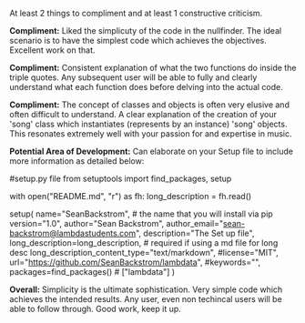
At least 2 things to compliment and at least 1 constructive criticism. 

**Compliment:** Liked the simplicuty of the code in the nullfinder. The ideal scenario is to have the simplest code which achieves the objectives. Excellent work on that.

**Compliment:** Consistent explanation of what the  two functions  do inside the triple quotes. Any subsequent user will be able to fully and clearly understand what each function does before delving into the actual code.

**Compliment:** The concept of classes and objects is often very elusive and often difficult to understand. A clear explanation of the creation of your 'song' class which instantiates (represents by an instance) 'song' objects. This resonates extremely well with your passion for and expertise in music.

**Potential Area of Development:** Can elaborate on your Setup file to include more information as detailed below:

#setup.py file
from setuptools import find_packages, setup

with open("README.md", "r") as fh:
    long_description = fh.read()

setup(
    name="SeanBackstrom",  # the name that you will install via pip
    version="1.0",
    author="Sean Backstrom",
    author_email="sean-backstrom@lambdastudents.com",
    description="The Set up file",
    long_description=long_description,
    # required if using a md file for long desc
    long_description_content_type="text/markdown",
    #license="MIT",
    url="https://github.com/SeanBackstrom/lambdata",
    #keywords="",
    packages=find_packages()  # ["lambdata"]
)

**Overall:** Simplicity is the ultimate sophistication. Very simple code which achieves the intended results. Any user, even non techincal users will be able to follow through. Good work, keep it up. 

